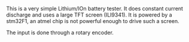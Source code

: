 This is a very simple Lithium/IOn battery tester.
It does constant current discharge and uses a large TFT screen (ILI9341).
It is powered by a stm32F1, an atmel chip is not powerful enough to drive such a screen.

The input is done through a rotary encoder.
